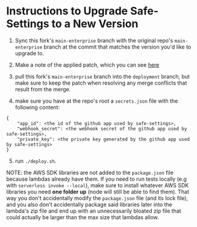 # Instructions to Upgrade Safe-Settings to a New Version

1. Sync this fork's `main-enterprise` branch with the original repo's `main-enterprise` branch at the commit that matches the version you'd like to upgrade to.

2. Make a note of the applied patch, which you can see [here](https://github.com/Louai-Abdelsalam/safe-settings/compare/main-enterprise...Louai-Abdelsalam:safe-settings:deployment)

3. pull this fork's `main-enterprise` branch into the `deployment` branch, but make sure to keep the patch when resolving any merge conflicts that result from the merge.

4. make sure you have at the repo's root a `secrets.json` file with the following content:
```
{
    "app_id": <the id of the github app used by safe-settings>,
    "webhook_secret": <the webhook secret of the github app used by safe-settings>,
    "private_key": <the private key generated by the github app used by safe-settings>
}
```

5. run `./deploy.sh`.

NOTE: the AWS SDK libraries are not added to the `package.json` file because lambdas already have them.
If you need to run tests locally (e.g with `serverless invoke --local`), make sure to install whatever AWS SDK libraries you need **one folder up** (node will still be able to find them). That way you don't accidentally modify the `package.json` file (and its lock file), and you also don't accidentally package said libraries later into the lambda's zip file and end up with an unnecessarily bloated zip file that could actually be larger than the max size that lambdas allow.
